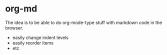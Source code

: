 org-md
======

The idea is to be able to do org-mode-type stuff with markdown code in the browser.
- easily change indent levels
- easily reorder items
- etc
